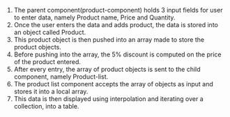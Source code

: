 1. The parent component(product-component) holds 3 input fields for user to enter data, namely Product name, Price and Quantity.
2. Once the user enters the data and adds product, the data is stored into an object called Product.
3. This product object is then pushed into an array made to store the product objects.
4. Before pushing into the array, the 5% discount is computed on the price of the product entered.
5. After every entry, the array of product objects is sent to the child component, namely Product-list.
6. The product list component accepts the array of objects as input and stores it into a local array.
7. This data is then displayed using interpolation and iterating over a collection, into a table.